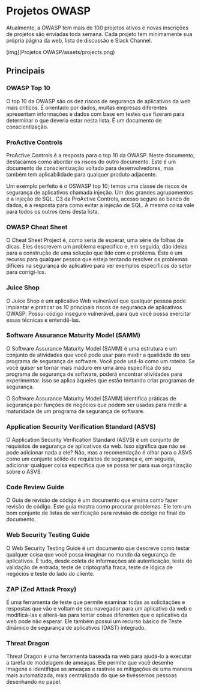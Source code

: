 # Projetos OWASP

Atualmente, a OWASP tem mais de 100 projetos ativos e novas inscrições de projetos são enviadas toda semana. Cada projeto tem minimamente sua própria página da web, lista de discussão e Slack Channel.

[img](Projetos OWASP/assets/projects.png)

## Principais

### OWASP Top 10

O top 10 da OWASP são os dez riscos de segurança de aplicativos da web mais críticos. É orientado por dados, muitas empresas diferentes apresentam informações e dados com base em testes que fizeram para determinar o que deveria estar nesta lista.  É um documento de conscientização. 

### ProActive Controls

ProActive Controls é a resposta para o top 10 da OWASP. Neste documento, destacamos como abordar os riscos do outro documento. Este é um documento de conscientização voltado para desenvolvedores, mas também tem aplicabilidade para qualquer produto adjacente. 

Um exemplo perfeito é o OSWASP top 10; temos uma classe de riscos de segurança de aplicativos chamada injeção. Um dos grandes agrupamentos é a injeção de SQL. C3 da ProActive Controls, acesso seguro ao banco de dados, é a resposta para como evitar a injeção de SQL. A mesma coisa vale para todos os outros itens desta lista.

### OWASP Cheat Sheet

O Cheat Sheet Project é, como seria de esperar, uma série de folhas de dicas. Eles descrevem um problema específico e, em seguida, dão ideias para a construção de uma solução que lide com o problema. Este é um recurso para qualquer pessoa que esteja tentando resolver os problemas difíceis na segurança do aplicativo para ver exemplos específicos do setor para corrigi-los.

### Juice Shop

O Juice Shop é um aplicativo Web vulnerável que qualquer pessoa pode implantar e praticar os 10 principais riscos de segurança de aplicativos OWASP. Possui código inseguro vulnerável, para que você possa exercitar essas técnicas e entendê-las.

### Software Assurance Maturity Model (SAMM)

O Software Assurance Maturity Model (SAMM) é uma estrutura e um conjunto de atividades que você pode usar para medir a qualidade do seu programa de segurança de software. Você pode usá-lo como um roteiro. Se você quiser se tornar mais maduro em uma área específica do seu programa de segurança de software, poderá encontrar atividades para experimentar. Isso se aplica àqueles que estão tentando criar programas de segurança. 

O Software Assurance Maturity Model (SAMM) identifica práticas de segurança por funções de negócios que podem ser usadas para medir a maturidade de um programa de segurança de software.

### Application Security Verification Standard (ASVS)

O Application Security Verification Standard (ASVS) é um conjunto de requisitos de segurança de aplicativos da web. Isso significa que não se pode adicionar nada a ele? Não, mas a recomendação é olhar para o ASVS como um conjunto sólido de requisitos de segurança e, em seguida, adicionar qualquer coisa específica que se possa ter para sua organização sobre o ASVS.

### Code Review Guide

O Guia de revisão de código é um documento que ensina como fazer revisão de código. Este guia mostra como procurar problemas. Ele tem um bom conjunto de listas de verificação para revisão de código no final do documento. 

### Web Security Testing Guide

O Web Security Testing Guide é um documento que descreve como testar qualquer coisa que você possa imaginar no mundo da segurança de aplicativos. É tudo, desde coleta de informações até autenticação, teste de validação de entrada, teste de criptografia fraca, teste de lógica de negócios e teste do lado do cliente.

### ZAP (Zed Attack Proxy)

É uma ferramenta de teste que permite examinar todas as solicitações e respostas que vão e voltam de seu navegador para um aplicativo da web e modificá-las e alterá-las para tentar coisas diferentes que o aplicativo da web pode não esperar. Ele também possui um recurso básico de Teste dinâmico de segurança de aplicativos (DAST) integrado.

### Threat Dragon

Threat Dragon é uma ferramenta baseada na web para ajudá-lo a executar a tarefa de modelagem de ameaças. Ele permite que você desenhe imagens e identifique as ameaças e rastreie as mitigações de uma maneira mais automatizada, mais centralizada do que se tivéssemos pessoas desenhando no papel.